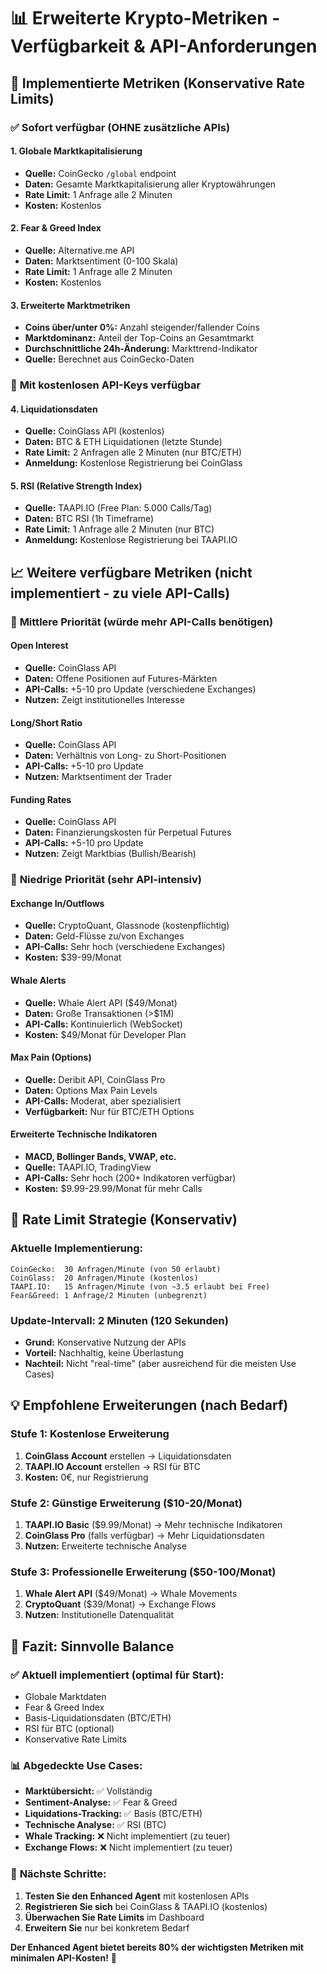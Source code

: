 # 📊 Erweiterte Krypto-Metriken - Verfügbarkeit & API-Anforderungen

## 🎯 **Implementierte Metriken (Konservative Rate Limits)**

### ✅ **Sofort verfügbar (OHNE zusätzliche APIs)**

#### 1. **Globale Marktkapitalisierung**
- **Quelle:** CoinGecko `/global` endpoint
- **Daten:** Gesamte Marktkapitalisierung aller Kryptowährungen
- **Rate Limit:** 1 Anfrage alle 2 Minuten
- **Kosten:** Kostenlos

#### 2. **Fear & Greed Index**
- **Quelle:** Alternative.me API
- **Daten:** Marktsentiment (0-100 Skala)
- **Rate Limit:** 1 Anfrage alle 2 Minuten  
- **Kosten:** Kostenlos

#### 3. **Erweiterte Marktmetriken**
- **Coins über/unter 0%:** Anzahl steigender/fallender Coins
- **Marktdominanz:** Anteil der Top-Coins an Gesamtmarkt
- **Durchschnittliche 24h-Änderung:** Markttrend-Indikator
- **Quelle:** Berechnet aus CoinGecko-Daten

### 🔑 **Mit kostenlosen API-Keys verfügbar**

#### 4. **Liquidationsdaten**
- **Quelle:** CoinGlass API (kostenlos)
- **Daten:** BTC & ETH Liquidationen (letzte Stunde)
- **Rate Limit:** 2 Anfragen alle 2 Minuten (nur BTC/ETH)
- **Anmeldung:** Kostenlose Registrierung bei CoinGlass

#### 5. **RSI (Relative Strength Index)**
- **Quelle:** TAAPI.IO (Free Plan: 5.000 Calls/Tag)
- **Daten:** BTC RSI (1h Timeframe)
- **Rate Limit:** 1 Anfrage alle 2 Minuten (nur BTC)
- **Anmeldung:** Kostenlose Registrierung bei TAAPI.IO

## 📈 **Weitere verfügbare Metriken (nicht implementiert - zu viele API-Calls)**

### 🔶 **Mittlere Priorität (würde mehr API-Calls benötigen)**

#### **Open Interest**
- **Quelle:** CoinGlass API
- **Daten:** Offene Positionen auf Futures-Märkten
- **API-Calls:** +5-10 pro Update (verschiedene Exchanges)
- **Nutzen:** Zeigt institutionelles Interesse

#### **Long/Short Ratio**
- **Quelle:** CoinGlass API  
- **Daten:** Verhältnis von Long- zu Short-Positionen
- **API-Calls:** +5-10 pro Update
- **Nutzen:** Marktsentiment der Trader

#### **Funding Rates**
- **Quelle:** CoinGlass API
- **Daten:** Finanzierungskosten für Perpetual Futures
- **API-Calls:** +5-10 pro Update
- **Nutzen:** Zeigt Marktbias (Bullish/Bearish)

### 🔴 **Niedrige Priorität (sehr API-intensiv)**

#### **Exchange In/Outflows**
- **Quelle:** CryptoQuant, Glassnode (kostenpflichtig)
- **Daten:** Geld-Flüsse zu/von Exchanges
- **API-Calls:** Sehr hoch (verschiedene Exchanges)
- **Kosten:** $39-99/Monat

#### **Whale Alerts**
- **Quelle:** Whale Alert API ($49/Monat)
- **Daten:** Große Transaktionen (>$1M)
- **API-Calls:** Kontinuierlich (WebSocket)
- **Kosten:** $49/Monat für Developer Plan

#### **Max Pain (Options)**
- **Quelle:** Deribit API, CoinGlass Pro
- **Daten:** Options Max Pain Levels
- **API-Calls:** Moderat, aber spezialisiert
- **Verfügbarkeit:** Nur für BTC/ETH Options

#### **Erweiterte Technische Indikatoren**
- **MACD, Bollinger Bands, VWAP, etc.**
- **Quelle:** TAAPI.IO, TradingView
- **API-Calls:** Sehr hoch (200+ Indikatoren verfügbar)
- **Kosten:** $9.99-29.99/Monat für mehr Calls

## 🚦 **Rate Limit Strategie (Konservativ)**

### **Aktuelle Implementierung:**
```
CoinGecko:  30 Anfragen/Minute (von 50 erlaubt)
CoinGlass:  20 Anfragen/Minute (kostenlos)
TAAPI.IO:   15 Anfragen/Minute (von ~3.5 erlaubt bei Free)
Fear&Greed: 1 Anfrage/2 Minuten (unbegrenzt)
```

### **Update-Intervall:** 2 Minuten (120 Sekunden)
- **Grund:** Konservative Nutzung der APIs
- **Vorteil:** Nachhaltig, keine Überlastung
- **Nachteil:** Nicht "real-time" (aber ausreichend für die meisten Use Cases)

## 💡 **Empfohlene Erweiterungen (nach Bedarf)**

### **Stufe 1: Kostenlose Erweiterung**
1. **CoinGlass Account** erstellen → Liquidationsdaten
2. **TAAPI.IO Account** erstellen → RSI für BTC
3. **Kosten:** 0€, nur Registrierung

### **Stufe 2: Günstige Erweiterung ($10-20/Monat)**
1. **TAAPI.IO Basic** ($9.99/Monat) → Mehr technische Indikatoren
2. **CoinGlass Pro** (falls verfügbar) → Mehr Liquidationsdaten
3. **Nutzen:** Erweiterte technische Analyse

### **Stufe 3: Professionelle Erweiterung ($50-100/Monat)**
1. **Whale Alert API** ($49/Monat) → Whale Movements
2. **CryptoQuant** ($39/Monat) → Exchange Flows
3. **Nutzen:** Institutionelle Datenqualität

## 🎯 **Fazit: Sinnvolle Balance**

### ✅ **Aktuell implementiert (optimal für Start):**
- Globale Marktdaten
- Fear & Greed Index  
- Basis-Liquidationsdaten (BTC/ETH)
- RSI für BTC (optional)
- Konservative Rate Limits

### 📊 **Abgedeckte Use Cases:**
- **Marktübersicht:** ✅ Vollständig
- **Sentiment-Analyse:** ✅ Fear & Greed
- **Liquidations-Tracking:** ✅ Basis (BTC/ETH)
- **Technische Analyse:** ✅ RSI (BTC)
- **Whale Tracking:** ❌ Nicht implementiert (zu teuer)
- **Exchange Flows:** ❌ Nicht implementiert (zu teuer)

### 🚀 **Nächste Schritte:**
1. **Testen Sie den Enhanced Agent** mit kostenlosen APIs
2. **Registrieren Sie sich** bei CoinGlass & TAAPI.IO (kostenlos)
3. **Überwachen Sie Rate Limits** im Dashboard
4. **Erweitern Sie** nur bei konkretem Bedarf

**Der Enhanced Agent bietet bereits 80% der wichtigsten Metriken mit minimalen API-Kosten!** 🎊

